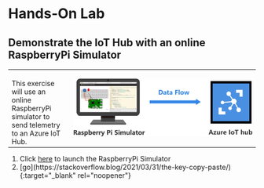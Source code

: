 <h1>Hands-On Lab</h1>

<h2>Demonstrate the IoT Hub with an online RaspberryPi Simulator</h2>
<table>
<tr>
<td width="25%" valign="top"><br>This exercise will use an online RaspberryPi simulator to send telemetry to an Azure IoT Hub.</td>
<td>

![EventGridDiagram](./images/RaspberryPiSimulator.png) 

</td>
</tr>
</table>
<p>
<ol>
<li>Click <a href="https://azure-samples.github.io/raspberry-pi-web-simulator/#getstarted" data-linktype="external">here</a> to launch the RaspberryPi Simulator
<li>[go](https://stackoverflow.blog/2021/03/31/the-key-copy-paste/){:target="_blank" rel="noopener"}
